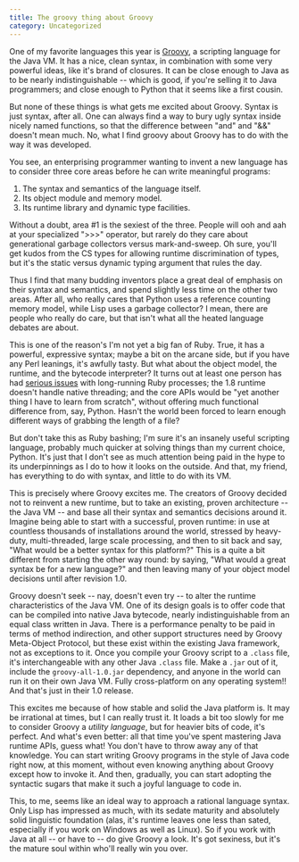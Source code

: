 ```yaml
---
title: The groovy thing about Groovy
category: Uncategorized
---
```


One of my favorite languages this year is [Groovy](http://groovy.codehaus.org/), a scripting language for the Java VM.  It has a nice, clean syntax, in combination with some very powerful ideas, like it's brand of closures.  It can be close enough to Java as to be nearly indistinguishable -- which is good, if you're selling it to Java programmers; and close enough to Python that it seems like a first cousin.

<!--more-->
But none of these things is what gets me excited about Groovy.  Syntax is just syntax, after all.  One can always find a way to bury ugly syntax inside nicely named functions, so that the difference between "and" and "&&" doesn't mean much.  No, what I find groovy about Groovy has to do with the way it was developed.

You see, an enterprising programmer wanting to invent a new language has to consider three core areas before he can write meaningful programs:

 1. The syntax and semantics of the language itself.
 2. Its object module and memory model.
 3. Its runtime library and dynamic type facilities.

Without a doubt, area #1 is the sexiest of the three.  People will ooh and aah at your specialized ">>>" operator, but rarely do they care about generational garbage collectors versus mark-and-sweep.  Oh sure, you'll get kudos from the CS types for allowing runtime discrimination of types, but it's the static versus dynamic typing argument that rules the day.

Thus I find that many budding inventors place a great deal of emphasis on their syntax and semantics, and spend slightly less time on the other two areas.  After all, who really cares that Python uses a reference counting memory model, while Lisp uses a garbage collector?  I mean, there are people who really do care, but that isn't what all the heated language debates are about.

This is one of the reason's I'm not yet a big fan of Ruby.  True, it has a powerful, expressive syntax; maybe a bit on the arcane side, but if you have any Perl leanings, it's awfully tasty.  But what about the object model, the runtime, and the bytecode interpreter?  It turns out at least one person has had [serious issues](http://blog.cbcg.net/articles/2007/04/22/python-up-ruby-down-if-that-runtime-dont-work-then-its-bound-to-drizzown) with long-running Ruby processes; the 1.8 runtime doesn't handle native threading; and the core APIs would be "yet another thing I have to learn from scratch", without offering much functional difference from, say, Python.  Hasn't the world been forced to learn enough different ways of grabbing the length of a file?

But don't take this as Ruby bashing; I'm sure it's an insanely useful scripting language, probably much quicker at solving things than my current choice, Python.  It's just that I don't see as much attention being paid in the hype to its underpinnings as I do to how it looks on the outside.  And that, my friend, has everything to do with syntax, and little to do with its VM.

This is precisely where Groovy excites me.  The creators of Groovy decided not to reinvent a new runtime, but to take an existing, proven architecture -- the Java VM -- and base all their syntax and semantics decisions around it.  Imagine being able to start with a successful, proven runtime: in use at countless thousands of installations around the world, stressed by heavy-duty, multi-threaded, large scale processing, and then to sit back and say, "What would be a better syntax for this platform?"  This is a quite a bit different from starting the other way round: by saying, "What would a great syntax be for a new language?" and then leaving many of your object model decisions until after revision 1.0.

Groovy doesn't seek -- nay, doesn't even try -- to alter the runtime characteristics of the Java VM.  One of its design goals is to offer code that can be compiled into native Java bytecode, nearly indistinguishable from an equal class written in Java.  There is a performance penalty to be paid in terms of method indirection, and other support structures need by Groovy Meta-Object Protocol, but these exist within the existing Java framework, not as exceptions to it.  Once you compile your Groovy script to a `.class` file, it's interchangeable with any other Java `.class` file.  Make a `.jar` out of it, include the `groovy-all-1.0.jar` dependency, and anyone in the world can run it on their own Java VM.  Fully cross-platform on any operating system!!  And that's just in their 1.0 release.

This excites me because of how stable and solid the Java platform is.  It may be irrational at times, but I can really trust it.  It loads a bit too slowly for me to consider Groovy a *utility language*, but for heavier bits of code, it's perfect.  And what's even better: all that time you've spent mastering Java runtime APIs, guess what!  You don't have to throw away any of that knowledge.  You can start writing Groovy programs in the style of Java code right now, at this moment, without even knowing anything about Groovy except how to invoke it.  And then, gradually, you can start adopting the syntactic sugars that make it such a joyful language to code in.

This, to me, seems like an ideal way to approach a rational language syntax.  Only Lisp has impressed as much, with its sedate maturity and absolutely solid linguistic foundation (alas, it's runtime leaves one less than sated, especially if you work on Windows as well as Linux).  So if you work with Java at all -- or have to -- do give Groovy a look.  It's got sexiness, but it's the mature soul within who'll really win you over.

